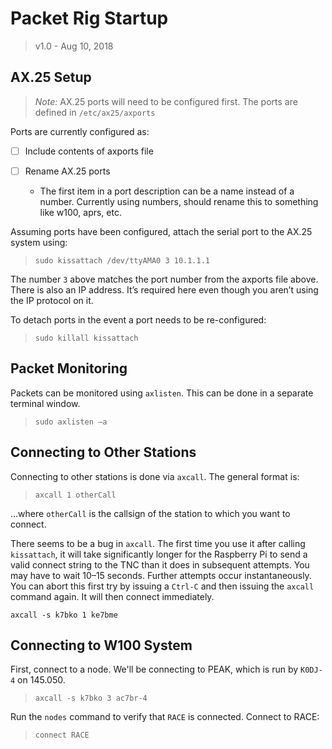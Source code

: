 # Packet Rig Startup
> v1.0 - Aug 10, 2018

## AX.25 Setup

> *Note:* AX.25 ports will need to be configured first. The ports are defined in `/etc/ax25/axports`

Ports are currently configured as:

- [ ] Include contents of axports file

- [ ] Rename AX.25 ports
	- The first item in a port description can be a name instead of a number.  Currently using numbers, should rename this to something like w100, aprs, etc.


Assuming ports have been configured, attach the serial port to the AX.25 system using:

> `sudo kissattach /dev/ttyAMA0 3 10.1.1.1`

The number `3` above matches the port number from the axports file above. There is also an IP address. It’s required here even though you aren’t using the IP protocol on it.

To detach ports in the event a port needs to be re-configured:

> `sudo killall kissattach`

## Packet Monitoring

Packets can be monitored using `axlisten`. This can be done in a separate terminal window.

> `sudo axlisten –a`


## Connecting to Other Stations

Connecting to other stations is done via `axcall`. The general format is:

> `axcall 1 otherCall`

…where `otherCall` is the callsign of the station to which you want to connect. 

There seems to be a bug in `axcall`. The first time you use it after calling `kissattach`, it will take significantly longer for the Raspberry Pi to send a valid connect string to the TNC than it does in subsequent attempts. You may have to wait 10–15 seconds. Further attempts occur instantaneously. You can abort this first try by issuing a `Ctrl-C` and then issuing the `axcall` command again. It will then connect immediately. 

`axcall -s k7bko 1 ke7bme`

## Connecting to W100 System

First, connect to a node. We'll be connecting to PEAK, which is run by `K0DJ-4` on 145.050.

> `axcall -s k7bko 3 ac7br-4`

Run the `nodes` command to verify that `RACE` is connected. Connect to RACE:

> `connect RACE`